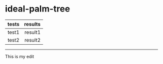 # ideal-palm-tree
| tests | results  |
|------:|---------:|
| test1 | result1  |
| test2 | result2  |
--------------------

This is my edit

